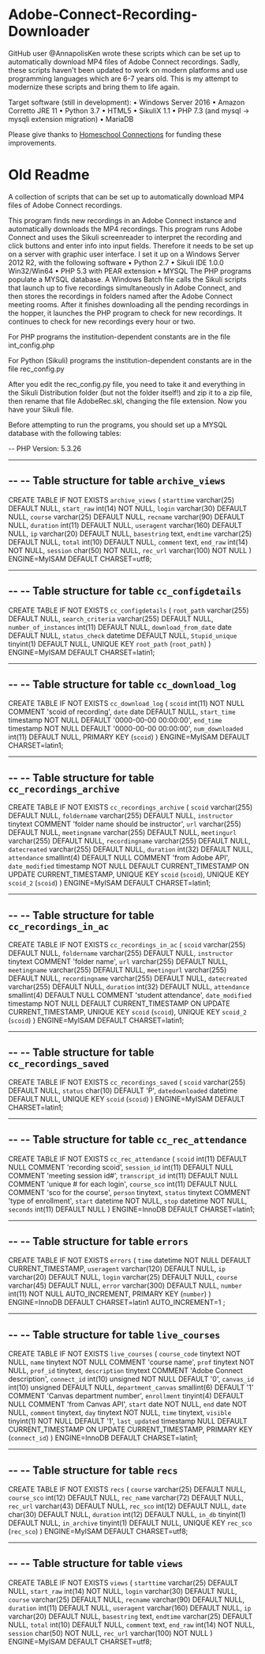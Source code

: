 # Adobe-Connect-Recording-Downloader
GitHub user @AnnapolisKen wrote these scripts which can be set up to automatically download MP4 files of Adobe Connect recordings. Sadly, these scripts haven't been updated to work on modern platforms and use programming languages which are 6-7 years old. This is my attempt to modernize these scripts and bring them to life again.

Target software (still in development):
•	Windows Server 2016
•	Amazon Corretto JRE 11
•	Python 3.7
•	HTML5
•	SikuliX 1.1
•	PHP 7.3 (and mysql -> mysqli extension migration)
•	MariaDB

Please give thanks to [Homeschool Connections](https://homeschoolconnectionsonline.com) for funding these improvements.

# Old Readme
A collection of scripts that can be set up to automatically download MP4 files of Adobe Connect recordings.

This program finds new recordings in an Adobe Connect instance and automatically downloads the MP4 recordings. This program runs Adobe Connect and uses the Sikuli screenreader to interpret the recording and click buttons and enter info into input fields. Therefore it needs to be set up on a server with graphic user interface. I set it up on a Windows Server 2012 R2, with the following software
•	Python 2.7
•	Sikuli IDE 1.0.0 Win32/Win64
•	PHP 5.3 with PEAR extension
•	MYSQL
The PHP programs populate a MYSQL database. A Windows Batch file calls the Sikuli scripts that launch up to five recordings simultaneously in Adobe Connect, and then stores the recordings in folders named after the Adobe Connect meeting rooms. After it finishes downloading all the pending recordings in the hopper, it launches the PHP program to check for new recordings. It continues to check for new recordings every hour or two.

For PHP programs the institution-dependent constants are in the file int_config.php

For Python (Sikuli) programs the institution-dependent constants are in the file rec_config.py

After you edit the rec_config.py file, you need to take it and everything in the Sikuli Distribution folder (but not the folder itself!) and zip it to a zip file, then rename that file AdobeRec.skl, changing the file extension. Now you have your Sikuli file.

Before attempting to run the programs, you should set up a MYSQL database with the following tables:

-- PHP Version: 5.3.26
-- --------------------------------------------------------
--
-- Table structure for table `archive_views`
--

CREATE TABLE IF NOT EXISTS `archive_views` (
  `starttime` varchar(25) DEFAULT NULL,
  `start_raw` int(14) NOT NULL,
  `login` varchar(30) DEFAULT NULL,
  `course` varchar(25) DEFAULT NULL,
  `recname` varchar(90) DEFAULT NULL,
  `duration` int(11) DEFAULT NULL,
  `useragent` varchar(160) DEFAULT NULL,
  `ip` varchar(20) DEFAULT NULL,
  `basestring` text,
  `endtime` varchar(25) DEFAULT NULL,
  `total` int(10) DEFAULT NULL,
  `comment` text,
  `end_raw` int(14) NOT NULL,
  `session` char(50) NOT NULL,
  `rec_url` varchar(100) NOT NULL
) ENGINE=MyISAM DEFAULT CHARSET=utf8;

-- --------------------------------------------------------

--
-- Table structure for table `cc_configdetails`
--

CREATE TABLE IF NOT EXISTS `cc_configdetails` (
  `root_path` varchar(255) DEFAULT NULL,
  `search_criteria` varchar(255) DEFAULT NULL,
  `number_of_instances` int(11) DEFAULT NULL,
  `download_from_date` date DEFAULT NULL,
  `status_check` datetime DEFAULT NULL,
  `Stupid_unique` tinyint(1) DEFAULT NULL,
  UNIQUE KEY `root_path` (`root_path`)
) ENGINE=MyISAM DEFAULT CHARSET=latin1;

-- --------------------------------------------------------

--
-- Table structure for table `cc_download_log`
--

CREATE TABLE IF NOT EXISTS `cc_download_log` (
  `scoid` int(11) NOT NULL COMMENT 'scoid of recording',
  `date` date DEFAULT NULL,
  `start_time` timestamp NOT NULL DEFAULT '0000-00-00 00:00:00',
  `end_time` timestamp NOT NULL DEFAULT '0000-00-00 00:00:00',
  `num_downloaded` int(11) DEFAULT NULL,
  PRIMARY KEY (`scoid`)
) ENGINE=MyISAM DEFAULT CHARSET=latin1;

-- --------------------------------------------------------

--
-- Table structure for table `cc_recordings_archive`
--

CREATE TABLE IF NOT EXISTS `cc_recordings_archive` (
  `scoid` varchar(255) DEFAULT NULL,
  `foldername` varchar(255) DEFAULT NULL,
  `instructor` tinytext COMMENT 'folder name should be instructor',
  `url` varchar(255) DEFAULT NULL,
  `meetingname` varchar(255) DEFAULT NULL,
  `meetingurl` varchar(255) DEFAULT NULL,
  `recordingname` varchar(255) DEFAULT NULL,
  `datecreated` varchar(255) DEFAULT NULL,
  `duration` int(32) DEFAULT NULL,
  `attendance` smallint(4) DEFAULT NULL COMMENT 'from Adobe API',
  `date_modified` timestamp NOT NULL DEFAULT CURRENT_TIMESTAMP ON UPDATE CURRENT_TIMESTAMP,
  UNIQUE KEY `scoid` (`scoid`),
  UNIQUE KEY `scoid_2` (`scoid`)
) ENGINE=MyISAM DEFAULT CHARSET=latin1;

-- --------------------------------------------------------

--
-- Table structure for table `cc_recordings_in_ac`
--

CREATE TABLE IF NOT EXISTS `cc_recordings_in_ac` (
  `scoid` varchar(255) DEFAULT NULL,
  `foldername` varchar(255) DEFAULT NULL,
  `instructor` tinytext COMMENT 'folder name',
  `url` varchar(255) DEFAULT NULL,
  `meetingname` varchar(255) DEFAULT NULL,
  `meetingurl` varchar(255) DEFAULT NULL,
  `recordingname` varchar(255) DEFAULT NULL,
  `datecreated` varchar(255) DEFAULT NULL,
  `duration` int(32) DEFAULT NULL,
  `attendance` smallint(4) DEFAULT NULL COMMENT 'student attendance',
  `date_modified` timestamp NOT NULL DEFAULT CURRENT_TIMESTAMP ON UPDATE CURRENT_TIMESTAMP,
  UNIQUE KEY `scoid` (`scoid`),
  UNIQUE KEY `scoid_2` (`scoid`)
) ENGINE=MyISAM DEFAULT CHARSET=latin1;

-- --------------------------------------------------------

--
-- Table structure for table `cc_recordings_saved`
--

CREATE TABLE IF NOT EXISTS `cc_recordings_saved` (
  `scoid` varchar(255) DEFAULT NULL,
  `status` char(10) DEFAULT 'P',
  `datedownloaded` datetime DEFAULT NULL,
  UNIQUE KEY `scoid` (`scoid`)
) ENGINE=MyISAM DEFAULT CHARSET=latin1;

-- --------------------------------------------------------

--
-- Table structure for table `cc_rec_attendance`
--

CREATE TABLE IF NOT EXISTS `cc_rec_attendance` (
  `scoid` int(11) DEFAULT NULL COMMENT 'recording scoid',
  `session_id` int(11) DEFAULT NULL COMMENT 'meeting session id#',
  `transcript_id` int(11) DEFAULT NULL COMMENT 'unique # for each login',
  `course_sco` int(11) DEFAULT NULL COMMENT 'sco for the course',
  `person` tinytext,
  `status` tinytext COMMENT 'type of enrollment',
  `start` datetime NOT NULL,
  `stop` datetime NOT NULL,
  `seconds` int(11) DEFAULT NULL
) ENGINE=InnoDB DEFAULT CHARSET=latin1;

-- --------------------------------------------------------

--
-- Table structure for table `errors`
--

CREATE TABLE IF NOT EXISTS `errors` (
  `time` datetime NOT NULL DEFAULT CURRENT_TIMESTAMP,
  `useragent` varchar(120) DEFAULT NULL,
  `ip` varchar(20) DEFAULT NULL,
  `login` varchar(25) DEFAULT NULL,
  `course` varchar(45) DEFAULT NULL,
  `error` varchar(300) DEFAULT NULL,
  `number` int(11) NOT NULL AUTO_INCREMENT,
  PRIMARY KEY (`number`)
) ENGINE=InnoDB DEFAULT CHARSET=latin1 AUTO_INCREMENT=1 ;

-- --------------------------------------------------------

--
-- Table structure for table `live_courses`
--

CREATE TABLE IF NOT EXISTS `live_courses` (
  `course_code` tinytext NOT NULL,
  `name` tinytext NOT NULL COMMENT 'course name',
  `prof` tinytext NOT NULL,
  `prof_id` tinytext,
  `description` tinytext COMMENT 'Adobe Connect description',
  `connect_id` int(10) unsigned NOT NULL DEFAULT '0',
  `canvas_id` int(10) unsigned DEFAULT NULL,
  `department_canvas` smallint(6) DEFAULT '1' COMMENT 'Canvas department number',
  `enrollment` tinyint(4) DEFAULT NULL COMMENT 'from Canvas API',
  `start` date NOT NULL,
  `end` date NOT NULL,
  `comment` tinytext,
  `day` tinytext NOT NULL,
  `time` tinytext,
  `visible` tinyint(1) NOT NULL DEFAULT '1',
  `last_updated` timestamp NULL DEFAULT CURRENT_TIMESTAMP ON UPDATE CURRENT_TIMESTAMP,
  PRIMARY KEY (`connect_id`)
) ENGINE=InnoDB DEFAULT CHARSET=latin1;

-- --------------------------------------------------------

--
-- Table structure for table `recs`
--

CREATE TABLE IF NOT EXISTS `recs` (
  `course` varchar(25) DEFAULT NULL,
  `course_sco` int(12) DEFAULT NULL,
  `rec_name` varchar(72) DEFAULT NULL,
  `rec_url` varchar(43) DEFAULT NULL,
  `rec_sco` int(12) DEFAULT NULL,
  `date` char(30) DEFAULT NULL,
  `duration` int(12) DEFAULT NULL,
  `in_db` tinyint(1) DEFAULT NULL,
  `in_archive` tinyint(1) DEFAULT NULL,
  UNIQUE KEY `rec_sco` (`rec_sco`)
) ENGINE=MyISAM DEFAULT CHARSET=utf8;

-- --------------------------------------------------------

--
-- Table structure for table `views`
--

CREATE TABLE IF NOT EXISTS `views` (
  `starttime` varchar(25) DEFAULT NULL,
  `start_raw` int(14) NOT NULL,
  `login` varchar(30) DEFAULT NULL,
  `course` varchar(25) DEFAULT NULL,
  `recname` varchar(90) DEFAULT NULL,
  `duration` int(11) DEFAULT NULL,
  `useragent` varchar(160) DEFAULT NULL,
  `ip` varchar(20) DEFAULT NULL,
  `basestring` text,
  `endtime` varchar(25) DEFAULT NULL,
  `total` int(10) DEFAULT NULL,
  `comment` text,
  `end_raw` int(14) NOT NULL,
  `session` char(50) NOT NULL,
  `rec_url` varchar(100) NOT NULL
) ENGINE=MyISAM DEFAULT CHARSET=utf8;

